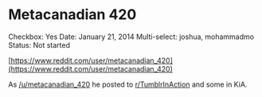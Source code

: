 # Metacanadian 420

Checkbox: Yes
Date: January 21, 2014
Multi-select: joshua, mohammadmo
Status: Not started

[https://www.reddit.com/user/metacanadian_420](https://www.reddit.com/user/metacanadian_420)

As [/u/metacanadian_420](https://www.reddit.com/u/metacanadian_420/) he posted to [r/TumblrInAction](https://www.reddit.com/r/TumblrInAction/) and some in KiA.